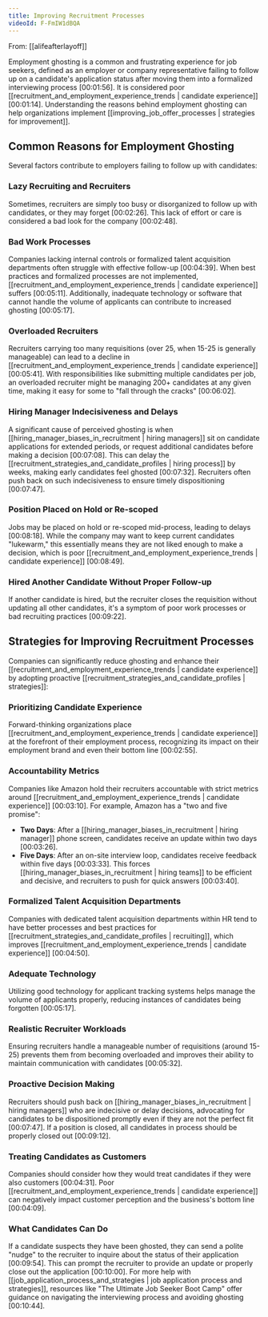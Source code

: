 ```yaml
---
title: Improving Recruitment Processes
videoId: F-FmIW1dBQA
---
```


From: [[alifeafterlayoff]] <br/> 

Employment ghosting is a common and frustrating experience for job seekers, defined as an employer or company representative failing to follow up on a candidate's application status after moving them into a formalized interviewing process <a class="yt-timestamp" data-t="00:01:56">[00:01:56]</a>. It is considered poor [[recruitment_and_employment_experience_trends | candidate experience]] <a class="yt-timestamp" data-t="00:01:14">[00:01:14]</a>. Understanding the reasons behind employment ghosting can help organizations implement [[improving_job_offer_processes | strategies for improvement]].

## Common Reasons for Employment Ghosting

Several factors contribute to employers failing to follow up with candidates:

### Lazy Recruiting and Recruiters
Sometimes, recruiters are simply too busy or disorganized to follow up with candidates, or they may forget <a class="yt-timestamp" data-t="00:02:26">[00:02:26]</a>. This lack of effort or care is considered a bad look for the company <a class="yt-timestamp" data-t="00:02:48">[00:02:48]</a>.

### Bad Work Processes
Companies lacking internal controls or formalized talent acquisition departments often struggle with effective follow-up <a class="yt-timestamp" data-t="00:04:39">[00:04:39]</a>. When best practices and formalized processes are not implemented, [[recruitment_and_employment_experience_trends | candidate experience]] suffers <a class="yt-timestamp" data-t="00:05:11">[00:05:11]</a>. Additionally, inadequate technology or software that cannot handle the volume of applicants can contribute to increased ghosting <a class="yt-timestamp" data-t="00:05:17">[00:05:17]</a>.

### Overloaded Recruiters
Recruiters carrying too many requisitions (over 25, when 15-25 is generally manageable) can lead to a decline in [[recruitment_and_employment_experience_trends | candidate experience]] <a class="yt-timestamp" data-t="00:05:41">[00:05:41]</a>. With responsibilities like submitting multiple candidates per job, an overloaded recruiter might be managing 200+ candidates at any given time, making it easy for some to "fall through the cracks" <a class="yt-timestamp" data-t="00:06:02">[00:06:02]</a>.

### Hiring Manager Indecisiveness and Delays
A significant cause of perceived ghosting is when [[hiring_manager_biases_in_recruitment | hiring managers]] sit on candidate applications for extended periods, or request additional candidates before making a decision <a class="yt-timestamp" data-t="00:07:08">[00:07:08]</a>. This can delay the [[recruitment_strategies_and_candidate_profiles | hiring process]] by weeks, making early candidates feel ghosted <a class="yt-timestamp" data-t="00:07:32">[00:07:32]</a>. Recruiters often push back on such indecisiveness to ensure timely dispositioning <a class="yt-timestamp" data-t="00:07:47">[00:07:47]</a>.

### Position Placed on Hold or Re-scoped
Jobs may be placed on hold or re-scoped mid-process, leading to delays <a class="yt-timestamp" data-t="00:08:18">[00:08:18]</a>. While the company may want to keep current candidates "lukewarm," this essentially means they are not liked enough to make a decision, which is poor [[recruitment_and_employment_experience_trends | candidate experience]] <a class="yt-timestamp" data-t="00:08:49">[00:08:49]</a>.

### Hired Another Candidate Without Proper Follow-up
If another candidate is hired, but the recruiter closes the requisition without updating all other candidates, it's a symptom of poor work processes or bad recruiting practices <a class="yt-timestamp" data-t="00:09:22">[00:09:22]</a>.

## Strategies for Improving Recruitment Processes

Companies can significantly reduce ghosting and enhance their [[recruitment_and_employment_experience_trends | candidate experience]] by adopting proactive [[recruitment_strategies_and_candidate_profiles | strategies]]:

### Prioritizing Candidate Experience
Forward-thinking organizations place [[recruitment_and_employment_experience_trends | candidate experience]] at the forefront of their employment process, recognizing its impact on their employment brand and even their bottom line <a class="yt-timestamp" data-t="00:02:55">[00:02:55]</a>.

### Accountability Metrics
Companies like Amazon hold their recruiters accountable with strict metrics around [[recruitment_and_employment_experience_trends | candidate experience]] <a class="yt-timestamp" data-t="00:03:10">[00:03:10]</a>. For example, Amazon has a "two and five promise":
*   **Two Days**: After a [[hiring_manager_biases_in_recruitment | hiring manager]] phone screen, candidates receive an update within two days <a class="yt-timestamp" data-t="00:03:26">[00:03:26]</a>.
*   **Five Days**: After an on-site interview loop, candidates receive feedback within five days <a class="yt-timestamp" data-t="00:03:33">[00:03:33]</a>.
This forces [[hiring_manager_biases_in_recruitment | hiring teams]] to be efficient and decisive, and recruiters to push for quick answers <a class="yt-timestamp" data-t="00:03:40">[00:03:40]</a>.

### Formalized Talent Acquisition Departments
Companies with dedicated talent acquisition departments within HR tend to have better processes and best practices for [[recruitment_strategies_and_candidate_profiles | recruiting]], which improves [[recruitment_and_employment_experience_trends | candidate experience]] <a class="yt-timestamp" data-t="00:04:50">[00:04:50]</a>.

### Adequate Technology
Utilizing good technology for applicant tracking systems helps manage the volume of applicants properly, reducing instances of candidates being forgotten <a class="yt-timestamp" data-t="00:05:17">[00:05:17]</a>.

### Realistic Recruiter Workloads
Ensuring recruiters handle a manageable number of requisitions (around 15-25) prevents them from becoming overloaded and improves their ability to maintain communication with candidates <a class="yt-timestamp" data-t="00:05:32">[00:05:32]</a>.

### Proactive Decision Making
Recruiters should push back on [[hiring_manager_biases_in_recruitment | hiring managers]] who are indecisive or delay decisions, advocating for candidates to be dispositioned promptly even if they are not the perfect fit <a class="yt-timestamp" data-t="00:07:47">[00:07:47]</a>. If a position is closed, all candidates in process should be properly closed out <a class="yt-timestamp" data-t="00:09:12">[00:09:12]</a>.

### Treating Candidates as Customers
Companies should consider how they would treat candidates if they were also customers <a class="yt-timestamp" data-t="00:04:31">[00:04:31]</a>. Poor [[recruitment_and_employment_experience_trends | candidate experience]] can negatively impact customer perception and the business's bottom line <a class="yt-timestamp" data-t="00:04:09">[00:04:09]</a>.

### What Candidates Can Do
If a candidate suspects they have been ghosted, they can send a polite "nudge" to the recruiter to inquire about the status of their application <a class="yt-timestamp" data-t="00:09:54">[00:09:54]</a>. This can prompt the recruiter to provide an update or properly close out the application <a class="yt-timestamp" data-t="00:10:00">[00:10:00]</a>. For more help with [[job_application_process_and_strategies | job application process and strategies]], resources like "The Ultimate Job Seeker Boot Camp" offer guidance on navigating the interviewing process and avoiding ghosting <a class="yt-timestamp" data-t="00:10:44">[00:10:44]</a>.
